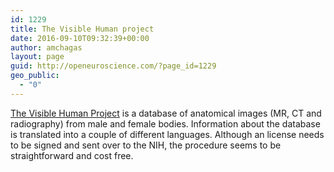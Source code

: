 ```yaml
---
id: 1229
title: The Visible Human project
date: 2016-09-10T09:32:39+00:00
author: amchagas
layout: page
guid: http://openeuroscience.com/?page_id=1229
geo_public:
  - "0"
---
```

[The Visible Human Project](https://www.nlm.nih.gov/research/visible/visible_human.html) is a database of anatomical images (MR, CT and radiography) from male and female bodies. Information about the database is translated into a couple of different languages. Although an license needs to be signed and sent over to the NIH, the procedure seems to be straightforward and cost free.

&nbsp;